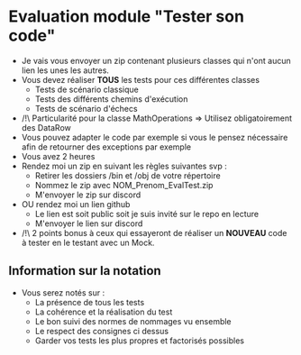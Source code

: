 
# Evaluation module "Tester son code"
- Je vais vous envoyer un zip contenant plusieurs classes qui n'ont aucun lien les unes les autres.
- Vous devez réaliser **TOUS** les tests pour ces différentes classes
    - Tests de scénario classique
    - Tests des différents chemins d'exécution
    - Tests de scénario d'échecs
- /!\ Particularité pour la classe MathOperations => Utilisez obligatoirement des DataRow
- Vous pouvez adapter le code par exemple si vous le pensez nécessaire afin de retourner des exceptions par exemple
- Vous avez 2 heures
- Rendez moi un zip en suivant les règles suivantes svp : 
    - Retirer les dossiers /bin et /obj de votre répertoire
    - Nommez le zip avec NOM_Prenom_EvalTest.zip
    - M'envoyer le zip sur discord
- OU rendez moi un lien github
    - Le lien est soit public soit je suis invité sur le repo en lecture
    - M'envoyer le lien sur discord
- /!\ 2 points bonus à ceux qui essayeront de réaliser un **NOUVEAU** code à tester en le testant avec un Mock.

## Information sur la notation
- Vous serez notés sur :
    - La présence de tous les tests
    - La cohérence et la réalisation du test
    - Le bon suivi des normes de nommages vu ensemble
    - Le respect des consignes ci dessus
    - Garder vos tests les plus propres et factorisés possibles
